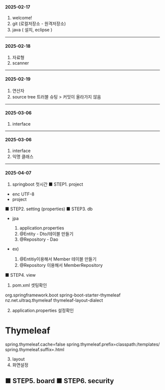 ####  2025-02-17 
1. welcome!
2. git (로컬저장소 - 원격저장소)
3. java ( 설치, eclipse )

---
####  2025-02-18
1. 자료형
2. scanner
---
####  2025-02-19
1. 연산자
2. source tree 트러블 슈팅 > 커밋이 올라가지 않음
---
####  2025-03-06
1. interface
---
####  2025-03-06
1. interface
2. 익명 클래스
---
####  2025-04-07
1. springboot 첫시간
■ STEP1. project
  - enc UTF-8
  - project
  
■ STEP2. setting (properties)
■ STEP3. db
- jpa
	1) application.properties
	2) @Entity - Dto/테이블 만들기
	3) @Repository - Dao

- ex)
	1) @Entitiy이용해서 Member 테이블 만들기
	2) @Repository 이용해서 MemberRepository

■ STEP4. view
1. pom.xml 셋팅확인
<dependency>
<groupId>org.springframework.boot</groupId>
<artifactId>spring-boot-starter-thymeleaf</artifactId>
</dependency>
<!--  https://mvnrepository.com/artifact/nz.net.ultraq.thymeleaf/thymeleaf-layout-dialect  -->
<!--  추가  -->
<dependency>
<groupId>nz.net.ultraq.thymeleaf</groupId>
<artifactId>thymeleaf-layout-dialect</artifactId>
</dependency>
<!--  추가  -->

2. application.properties 설정확인
# Thymeleaf
spring.thymeleaf.cache=false
spring.thymeleaf.prefix=classpath:/templates/
spring.thymeleaf.suffix=.html

3. layout
4. 화면설정

■ STEP5. board
■ STEP6. security
---
